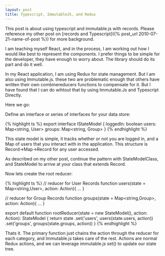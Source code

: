 ```yaml
---
layout: post
title: Typescript, ImmutableJS, and Redux
---
```



This post is about using typescript and immutable.js with records.  Please reference my other post on [records and Typescript]({% post_url 2010-07-21-name-of-post %}) for more background.

I am teaching myself React, and in the process, I am working out how I would like best to represent the components.  I prefer things to be simple for the developer, they have enough to worry about.  The library should do its part and do it well.

In my React application, I am using Redux for state management.  But I am also using Immutable.js.  these two are problematic enough that others have written their own combinereducers functions to compensate for it.  But I have found that I can do wihtout that by using Immutable.Js and Typescript Directly.

Here we go:

Define an interface or series of interfaces for your data store:


{% highlight ts %}
export interface IStateModel {
  loggedIn: boolean
  users: Map<string, User>
  groups: Map<string, Group>
}
{% endhighlight %}

This state model is simple, it tracks whether or not you are logged in, and a Map of users that you interact with in the application.  This structure is Record->Map->Record for any user accessed.

As described on my other post, continue the pattern with StateModelClass, and StateModel to arrive at your class that extends Record.

Now lets create the root reducer:

{% highlight ts %}
// reducer for User Records
function users(state = Map<string,User>, action: Action){
  ...
}

// reducer for Group Records
function groups(state = Map<string,Group>, action: Action){
  ...
}

export default function rootReducer(state = new StateModel(), action: Action): StateModel {
  return state
    .set('users', users(state.users, action))
    .set('groups', groups(state.groups, action))
}
{% endhighlight %}

Thats it.  The primary function just chains the action through the reducer for each category, and Immutable.js takes care of the rest.  Actions are normal Redux actions, and we can leverage immutable.js set() to update our state tree.

